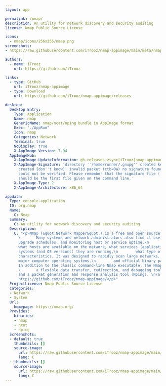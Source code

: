 ```yaml
---
layout: app

permalink: /nmap/
description: An utility for network discovery and security auditing
license: Nmap Public Source License

icons:
  - nmap/icons/256x256/nmap.png
screenshots:
- https://raw.githubusercontent.com/iTrooz/nmap-appimage/main/meta/nmap_scan.png

authors:
  - name: iTrooz
    url: https://github.com/iTrooz

links:
  - type: GitHub
    url: iTrooz/nmap-appimage
  - type: Download
    url: https://github.com/iTrooz/nmap-appimage/releases

desktop:
  Desktop Entry:
    Type: Application
    Name: nmap
    GenericName: nmap/ncat/nping bundle in AppImage format
    Exec: "./AppRun"
    Icon: nmap
    Categories: Network
    Terminal: true
    NoDisplay: true
    X-AppImage-Version: 7.94
  AppImageHub:
    X-AppImage-UpdateInformation: gh-releases-zsync|iTrooz|nmap-appimage|latest|nmap-*.AppImage.zsync
    X-AppImage-Signature: 'directory ''/home/runner/.gnupg'' created keybox ''/home/runner/.gnupg/pubring.kbx''
      created [don''t know]: invalid packet (ctb=0a) no signature found the signature
      could not be verified. Please remember that the signature file (.sig or .asc)
      should be the first file given on the command line.'
    X-AppImage-Type: 2
    X-AppImage-Architecture: x86_64

appdata:
  Type: console-application
  ID: org.nmap
  Name:
    C: Nmap
  Summary:
    C: An utility for network discovery and security auditing
  Description:
    C: "<p>Nmap (&quot;Network Mapper&quot;) is a free and open source utility for network discovery and security auditing.\n
      \       Many systems and network administrators also find it useful for tasks such as network inventory, managing service
      upgrade schedules, and monitoring host or service uptime.\n        Nmap uses raw IP packets in novel ways to determine
      what hosts are available on the network, what services (application name and version) those hosts are offering, what operating
      systems (and OS versions) they are running,\n        what type of packet filters/firewalls are in use, and dozens of other
      characteristics. It was designed to rapidly scan large networks, but works fine against single hosts. Nmap runs on all
      major computer operating systems,\n        and official binary packages are available for Linux, Windows, and Mac OS X.
      In addition to the classic command-line Nmap executable, the Nmap suite includes an advanced GUI and results viewer (Zenmap),\n
      \       a flexible data transfer, redirection, and debugging tool (Ncat), a utility for comparing scan results (Ndiff),
      and a packet generation and response analysis tool (Nping). \n\n        This **package** (not nmap !) is maintained at
      https://github.com/iTrooz/nmap-appimage/</p>"
  ProjectLicense: Nmap Public Source License
  Categories:
  - Network
  - System
  Url:
    homepage: https://nmap.org/
  Provides:
    binaries:
    - nmap
    - ncat
    - nping
  Screenshots:
  - default: true
    thumbnails: []
    source-image:
      url: https://raw.githubusercontent.com/iTrooz/nmap-appimage/main/meta/nmap_scan.png
      lang: C
  - thumbnails: []
    source-image:
      url: https://raw.githubusercontent.com/iTrooz/nmap-appimage/main/meta/ncat_open_port.png
      lang: C
---
```

